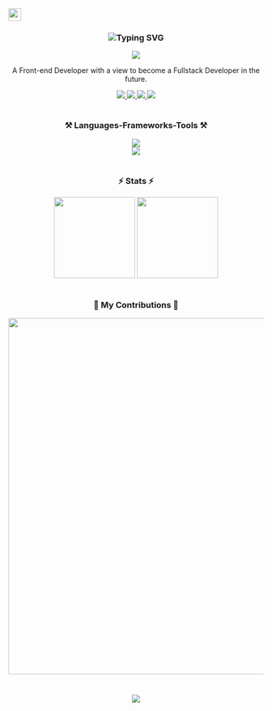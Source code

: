 <div>
    <img style="height: 25px;" src="https://komarev.com/ghpvc/?username=hieunmh&label=Profile%20views&color=41B883&style=flat" />
</div>

<h3 align="center">
    <img src="https://readme-typing-svg.demolab.com?font=Ubuntu&weight=700&size=30&duration=4000&pause=1000&color=41B883&center=true&vCenter=true&random=false&width=435&lines=Hi%F0%9F%91%8B!;I'm+Nguyen+Minh+Hieu.;A+student+from+VNU.;%E3%81%93%E3%82%93%E3%81%AB%E3%81%A1%E3%81%AF%EF%BC%81;%E3%82%B0%E3%82%A8%E3%83%B3%E3%83%BB%E3%83%9F%E3%83%B3%E3%83%BB%E3%83%92%E3%82%A8%E3%82%A6%E3%81%A8%E7%94%B3%E3%81%97%E3%81%BE%E3%81%99%E3%80%82;VNU%E3%81%AE%E5%AD%A6%E7%94%9F%E3%81%A7%E3%81%99%E3%80%82" alt="Typing SVG" />
</h3>

<p align="center">
    <img src="https://github-profile-trophy.vercel.app/?username=hieunmh&theme=nord&no-frame=true&no-bg=false&margin-w=4&row=1&column=6" />
</p>



<div align="center">

 A Front-end Developer with a view to become a Fullstack Developer in the future.

 
 </div>
 
<div align="center"> 
    <a href="mailto:hieunm.pt@gmail.com" target="_blank">
        <img src="https://img.shields.io/badge/Gmail-c14438?style=for-the-badge&logo=gmail&logoColor=white" />
    </a>
    <a href="https://facebook.com/f.hieunm" target="_blank">
        <img src="https://img.shields.io/badge/Facebook-%231877F2.svg?style=for-the-badge&logo=Facebook&logoColor=white" />
    </a>
    <a href="https://instagram.com/heheinclass" target="_blank">
        <img src="https://img.shields.io/badge/Instagram-%23E4405F.svg?style=for-the-badge&logo=Instagram&logoColor=white" />
    </a>
    <a href="https://reddit.com/user/hieuunm" target="_blank">
        <img src="https://img.shields.io/badge/Reddit-%23FF4500.svg?style=for-the-badge&logo=Reddit&logoColor=white" />
    </a>
</div>
<br/>
 
<h3 align="center">⚒️ Languages-Frameworks-Tools ⚒️</h3>

<div align="center">
    <img src="https://skillicons.dev/icons?i=cpp,css,docker,express,git,github,html,java,js,laravel,mongodb" /><br/>
    <img src="https://skillicons.dev/icons?i=mysql,nextjs,nodejs,nuxtjs,php,py,supabase,tailwind,ts,vscode,vue" />
</div>
<div align="center"> 
<!--   <a href="https://cplusplus.com/" target="_blank"><img src="https://cdn-icons-png.flaticon.com/512/6132/6132222.png" width="45px" alt="cplusplus logo" /></a>
  <img width="4px"/>
  <a href="https://www.w3schools.com/css/" target="_blank"><img src="https://cdn.jsdelivr.net/gh/devicons/devicon/icons/css3/css3-original.svg" height="45" alt="css3 logo" /></a>
  <img width="4px" />
  <a href="https://www.docker.com/" target="_blank"><img src="https://cdn.simpleicons.org/docker/2496ED" height="45" alt="docker logo" /></a>
  <img width="4px" />
  <a href="https://expressjs.com/" target="_blank"><img src="https://skillicons.dev/icons?i=express" height="45" alt="express logo" /></a>
  <img width="4px" />
  <a href="https://git-scm.com/" target="_blank"><img src="https://cdn.jsdelivr.net/gh/devicons/devicon/icons/git/git-original.svg" height="45" alt="git logo" /></a>
  <img width="4px" />
  <a href="https://github.com/" target="_blank"><img src="https://skillicons.dev/icons?i=github" height="45" alt="github logo" /></a>
  <img width="4px" />
  <a href="https://www.w3schools.com/html/" target="_blank"><img src="https://cdn.jsdelivr.net/gh/devicons/devicon/icons/html5/html5-original.svg" height="45" alt="html5 logo" /></a>
  <img width="4px" />
  <a href="https://www.java.com/en/" target="_blank"><img src="https://cdn.jsdelivr.net/gh/devicons/devicon/icons/java/java-original.svg" height="45" alt="java logo" /></a>
  <img width="4px" />
  <a href="https://www.w3schools.com/js/" target="_blank"><img src="https://skillicons.dev/icons?i=js" height="45" alt="javascript logo" /></a>
  <img width="4px" />
  <a href="https://laravel.com/" target="_blank"><img src="https://cdn.simpleicons.org/laravel/FF2D20" height="45" alt="laravel logo" /></a>
  <img width="4px" />
  <a href="https://www.mongodb.com/" target="_blank"><img src="https://www.svgrepo.com/show/331488/mongodb.svg" height="45" alt="mongodb logo" /></a>
  <a href="https://www.mysql.com/" target="_blank"><img src="https://cdn.jsdelivr.net/gh/devicons/devicon/icons/mysql/mysql-original.svg" height="45" alt="mysql logo" /></a>
  <img width="4px" />
  <a href="https://nextjs.org/" target="_blank"><img src="https://skillicons.dev/icons?i=nextjs" height="45" alt="nextjs logo" /></a>
  <img width="4px" />
  <a href="https://nodejs.org/en" target="_blank"><img src="https://cdn.jsdelivr.net/gh/devicons/devicon/icons/nodejs/nodejs-original.svg" height="45" alt="nodejs logo" /></a>
  <img width="4px" />
  <a href="https://nuxt.com/" target="_blank"><img src="https://cdn.simpleicons.org/nuxtdotjs/00DC82" height="45" alt="nuxtjs logo" /></a>
  <img width="4px" />
  <a href="https://www.php.net/" target="_blank"><img src="https://www.svgrepo.com/show/303208/php-1-logo.svg" height="45" alt="php logo" /></a>
  <img width="4px" />
  <a href="https://www.python.org/" target="_blank"><img src="https://www.svgrepo.com/show/374016/python.svg" height="45" alt="python logo" /></a>
  <img width="4px" />
  <a href="https://tailwindcss.com/" target="_blank"><img src="https://raw.githubusercontent.com/github/explore/f4ec5347a36e06540a69376753a7c37a8cb5a136/topics/supabase/supabase.png" height="45" alt="supabase logo" /></a>
  <img width="4px" />
  <a href="https://tailwindcss.com/" target="_blank"><img src="https://cdn.icon-icons.com/icons2/2699/PNG/512/tailwindcss_logo_icon_167923.png" height="45" alt="tailwind logo" /></a>
  <img width="4px" />
  <a href="https://www.typescriptlang.org/" target="_blank"><img src="https://skillicons.dev/icons?i=ts" height="45" alt="typescript logo" /></a>
  <img width="4px" />
  <a href="https://code.visualstudio.com/" target="_blank"><img src="https://cdn.jsdelivr.net/gh/devicons/devicon/icons/vscode/vscode-original.svg" height="45" alt="vscode logo" /></a>
  <img width="3px" />
  <a href="https://vuejs.org/" target="_blank"><img src="https://cdn.jsdelivr.net/gh/devicons/devicon/icons/vuejs/vuejs-original.svg" height="45" alt="vuejs logo" /></a> -->
</div>

<br/>

<h3 align="center">⚡ Stats ⚡</h3>
<div style="width: 100%" align="center">
  <img style="height: 10rem" src="https://streak-stats.demolab.com/?user=hieunmh&theme=vue-dark&hide_border=true&border_radius=15" />
<!--     <br/> -->
<!--   <img style="width: 400px" src="https://github-readme-stats.vercel.app/api?username=hieunmh&theme=vue-dark&hide_border=true&include_all_commits=false&count_private=true" /><br/> -->
  <img style="height: 10rem" src="https://github-readme-stats.vercel.app/api/top-langs/?username=hieunmh&hide=HTML,CSS,blade&theme=vue-dark&hide_border=true&border_radius=15&layout=compact&size_weight=0.5&count_weight=0.5" />
</div>

<br/>

<div align="center" style="width: 100%">
  <h3>🐍 My Contributions 🐍</h3>
<!--   <img style="width: 45rem" alt="snake eating my contributions" src="https://raw.githubusercontent.com/hieuunm/hieuunm/output/snake.svg" /> -->
  <img style="width: 44rem" src="https://github-readme-activity-graph.vercel.app/graph?username=hieunmh&theme=vue&radius=20&hide_border=true&height=350" />
</div>
<br/>

<h3 align="center">
    <img src="https://readme-typing-svg.herokuapp.com/?font=Ubuntu&weight=700&size=30&color=41B883&center=true&vCenter=true&width=600&height=70&duration=4000&lines=Thanks+for+visiting!+✌️;訪問していただきありがとうございます!">
</h3>

